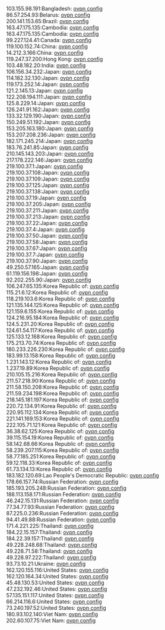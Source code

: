 103.155.98.191:Bangladesh: [ovpn config](vpn/103_155_98_191.ovpn)  
86.57.254.93:Belarus: [ovpn config](vpn/86_57_254_93.ovpn)  
200.141.153.65:Brazil: [ovpn config](vpn/200_141_153_65.ovpn)  
163.47.175.135:Cambodia: [ovpn config](vpn/163_47_175_135.ovpn)  
163.47.175.135:Cambodia: [ovpn config](vpn/163_47_175_135.ovpn)  
99.227.124.41:Canada: [ovpn config](vpn/99_227_124_41.ovpn)  
119.100.152.74:China: [ovpn config](vpn/119_100_152_74.ovpn)  
14.212.3.166:China: [ovpn config](vpn/14_212_3_166.ovpn)  
119.247.37.200:Hong Kong: [ovpn config](vpn/119_247_37_200.ovpn)  
103.48.182.20:India: [ovpn config](vpn/103_48_182_20.ovpn)  
106.156.34.232:Japan: [ovpn config](vpn/106_156_34_232.ovpn)  
114.182.32.130:Japan: [ovpn config](vpn/114_182_32_130.ovpn)  
119.173.252.14:Japan: [ovpn config](vpn/119_173_252_14.ovpn)  
121.2.145.13:Japan: [ovpn config](vpn/121_2_145_13.ovpn)  
122.208.194.111:Japan: [ovpn config](vpn/122_208_194_111.ovpn)  
125.8.229.14:Japan: [ovpn config](vpn/125_8_229_14.ovpn)  
126.241.91.162:Japan: [ovpn config](vpn/126_241_91_162.ovpn)  
133.32.129.190:Japan: [ovpn config](vpn/133_32_129_190.ovpn)  
150.249.51.192:Japan: [ovpn config](vpn/150_249_51_192.ovpn)  
153.205.163.180:Japan: [ovpn config](vpn/153_205_163_180.ovpn)  
153.207.208.236:Japan: [ovpn config](vpn/153_207_208_236.ovpn)  
182.171.245.214:Japan: [ovpn config](vpn/182_171_245_214.ovpn)  
183.76.241.85:Japan: [ovpn config](vpn/183_76_241_85.ovpn)  
210.145.143.203:Japan: [ovpn config](vpn/210_145_143_203.ovpn)  
217.178.222.146:Japan: [ovpn config](vpn/217_178_222_146.ovpn)  
219.100.37.1:Japan: [ovpn config](vpn/219_100_37_1.ovpn)  
219.100.37.108:Japan: [ovpn config](vpn/219_100_37_108.ovpn)  
219.100.37.109:Japan: [ovpn config](vpn/219_100_37_109.ovpn)  
219.100.37.125:Japan: [ovpn config](vpn/219_100_37_125.ovpn)  
219.100.37.138:Japan: [ovpn config](vpn/219_100_37_138.ovpn)  
219.100.37.19:Japan: [ovpn config](vpn/219_100_37_19.ovpn)  
219.100.37.205:Japan: [ovpn config](vpn/219_100_37_205.ovpn)  
219.100.37.211:Japan: [ovpn config](vpn/219_100_37_211.ovpn)  
219.100.37.213:Japan: [ovpn config](vpn/219_100_37_213.ovpn)  
219.100.37.22:Japan: [ovpn config](vpn/219_100_37_22.ovpn)  
219.100.37.4:Japan: [ovpn config](vpn/219_100_37_4.ovpn)  
219.100.37.50:Japan: [ovpn config](vpn/219_100_37_50.ovpn)  
219.100.37.58:Japan: [ovpn config](vpn/219_100_37_58.ovpn)  
219.100.37.67:Japan: [ovpn config](vpn/219_100_37_67.ovpn)  
219.100.37.7:Japan: [ovpn config](vpn/219_100_37_7.ovpn)  
219.100.37.90:Japan: [ovpn config](vpn/219_100_37_90.ovpn)  
49.250.57.165:Japan: [ovpn config](vpn/49_250_57_165.ovpn)  
61.119.156.198:Japan: [ovpn config](vpn/61_119_156_198.ovpn)  
92.202.255.90:Japan: [ovpn config](vpn/92_202_255_90.ovpn)  
106.247.65.135:Korea Republic of: [ovpn config](vpn/106_247_65_135.ovpn)  
115.21.6.12:Korea Republic of: [ovpn config](vpn/115_21_6_12.ovpn)  
118.219.103.6:Korea Republic of: [ovpn config](vpn/118_219_103_6.ovpn)  
121.135.144.125:Korea Republic of: [ovpn config](vpn/121_135_144_125.ovpn)  
121.159.6.155:Korea Republic of: [ovpn config](vpn/121_159_6_155.ovpn)  
124.216.95.184:Korea Republic of: [ovpn config](vpn/124_216_95_184.ovpn)  
124.5.231.20:Korea Republic of: [ovpn config](vpn/124_5_231_20.ovpn)  
124.61.54.117:Korea Republic of: [ovpn config](vpn/124_61_54_117.ovpn)  
125.133.12.168:Korea Republic of: [ovpn config](vpn/125_133_12_168.ovpn)  
175.213.70.74:Korea Republic of: [ovpn config](vpn/175_213_70_74.ovpn)  
180.233.226.230:Korea Republic of: [ovpn config](vpn/180_233_226_230.ovpn)  
183.99.13.158:Korea Republic of: [ovpn config](vpn/183_99_13_158.ovpn)  
1.231.143.12:Korea Republic of: [ovpn config](vpn/1_231_143_12.ovpn)  
1.237.19.89:Korea Republic of: [ovpn config](vpn/1_237_19_89.ovpn)  
210.105.15.216:Korea Republic of: [ovpn config](vpn/210_105_15_216.ovpn)  
211.57.218.90:Korea Republic of: [ovpn config](vpn/211_57_218_90.ovpn)  
211.58.150.208:Korea Republic of: [ovpn config](vpn/211_58_150_208.ovpn)  
211.59.234.198:Korea Republic of: [ovpn config](vpn/211_59_234_198.ovpn)  
218.145.181.197:Korea Republic of: [ovpn config](vpn/218_145_181_197.ovpn)  
220.72.134.91:Korea Republic of: [ovpn config](vpn/220_72_134_91.ovpn)  
220.95.112.134:Korea Republic of: [ovpn config](vpn/220_95_112_134.ovpn)  
221.141.169.153:Korea Republic of: [ovpn config](vpn/221_141_169_153.ovpn)  
222.105.71.121:Korea Republic of: [ovpn config](vpn/222_105_71_121.ovpn)  
36.38.62.125:Korea Republic of: [ovpn config](vpn/36_38_62_125.ovpn)  
39.115.154.19:Korea Republic of: [ovpn config](vpn/39_115_154_19.ovpn)  
58.142.68.66:Korea Republic of: [ovpn config](vpn/58_142_68_66.ovpn)  
58.239.207.115:Korea Republic of: [ovpn config](vpn/58_239_207_115.ovpn)  
58.77.185.251:Korea Republic of: [ovpn config](vpn/58_77_185_251.ovpn)  
59.12.118.33:Korea Republic of: [ovpn config](vpn/59_12_118_33.ovpn)  
61.73.134.13:Korea Republic of: [ovpn config](vpn/61_73_134_13.ovpn)  
183.182.120.69:Lao People's Democratic Republic: [ovpn config](vpn/183_182_120_69.ovpn)  
178.66.157.74:Russian Federation: [ovpn config](vpn/178_66_157_74.ovpn)  
185.193.205.248:Russian Federation: [ovpn config](vpn/185_193_205_248.ovpn)  
188.113.158.171:Russian Federation: [ovpn config](vpn/188_113_158_171.ovpn)  
46.242.15.131:Russian Federation: [ovpn config](vpn/46_242_15_131.ovpn)  
77.34.77.93:Russian Federation: [ovpn config](vpn/77_34_77_93.ovpn)  
87.225.0.236:Russian Federation: [ovpn config](vpn/87_225_0_236.ovpn)  
94.41.49.88:Russian Federation: [ovpn config](vpn/94_41_49_88.ovpn)  
171.4.221.225:Thailand: [ovpn config](vpn/171_4_221_225.ovpn)  
184.22.15.157:Thailand: [ovpn config](vpn/184_22_15_157.ovpn)  
184.22.39.157:Thailand: [ovpn config](vpn/184_22_39_157.ovpn)  
49.228.248.68:Thailand: [ovpn config](vpn/49_228_248_68.ovpn)  
49.228.71.58:Thailand: [ovpn config](vpn/49_228_71_58.ovpn)  
49.228.97.222:Thailand: [ovpn config](vpn/49_228_97_222.ovpn)  
93.73.10.21:Ukraine: [ovpn config](vpn/93_73_10_21.ovpn)  
162.120.155.116:United States: [ovpn config](vpn/162_120_155_116.ovpn)  
162.120.164.34:United States: [ovpn config](vpn/162_120_164_34.ovpn)  
45.48.130.53:United States: [ovpn config](vpn/45_48_130_53.ovpn)  
47.232.192.46:United States: [ovpn config](vpn/47_232_192_46.ovpn)  
57.135.151.117:United States: [ovpn config](vpn/57_135_151_117.ovpn)  
66.214.116.6:United States: [ovpn config](vpn/66_214_116_6.ovpn)  
73.240.197.52:United States: [ovpn config](vpn/73_240_197_52.ovpn)  
180.93.102.140:Viet Nam: [ovpn config](vpn/180_93_102_140.ovpn)  
202.60.107.75:Viet Nam: [ovpn config](vpn/202_60_107_75.ovpn)  
